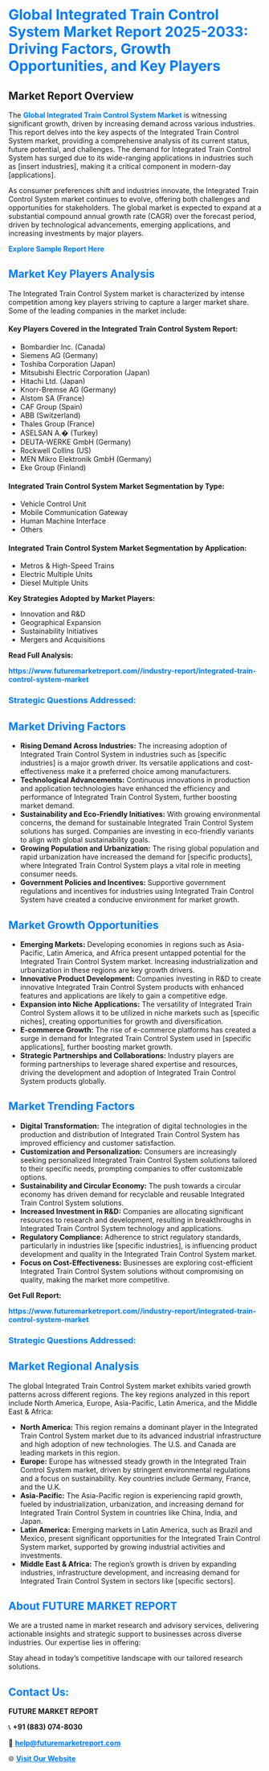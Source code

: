 <h1 style="color: #007BFF;">Global Integrated Train Control System Market Report 2025-2033: Driving Factors, Growth Opportunities, and Key Players</h1>

<section id="overview">
<h2>Market Report Overview</h2>
<p>The <a href="https://www.futuremarketreport.com//industry-report/integrated-train-control-system-market" style="color: #007BFF; text-decoration: none;"><strong>Global Integrated Train Control System Market</strong></a> is witnessing significant growth, driven by increasing demand across various industries. This report delves into the key aspects of the Integrated Train Control System market, providing a comprehensive analysis of its current status, future potential, and challenges. The demand for Integrated Train Control System has surged due to its wide-ranging applications in industries such as [insert industries], making it a critical component in modern-day [applications].</p>
<p>As consumer preferences shift and industries innovate, the Integrated Train Control System market continues to evolve, offering both challenges and opportunities for stakeholders. The global market is expected to expand at a substantial compound annual growth rate (CAGR) over the forecast period, driven by technological advancements, emerging applications, and increasing investments by major players.</p>
</section>

<section id="overview">
<p><a href="https://www.futuremarketreport.com//request-sample/reportId=53827" style="color: #007BFF; text-decoration: none;"><strong>Explore Sample Report Here</strong></a></p>
</section>

<section id="key-players">
<h2 style="color: #007BFF;">Market Key Players Analysis</h2>
<p>The Integrated Train Control System market is characterized by intense competition among key players striving to capture a larger market share. Some of the leading companies in the market include:</p>
<h4>Key Players Covered in the Integrated Train Control System Report:</h4>
<ul><li>Bombardier Inc. (Canada)</li><li>Siemens AG (Germany)</li><li>Toshiba Corporation (Japan)</li><li>Mitsubishi Electric Corporation (Japan)</li><li>Hitachi Ltd. (Japan)</li><li>Knorr-Bremse AG (Germany)</li><li>Alstom SA (France)</li><li>CAF Group (Spain)</li><li>ABB (Switzerland)</li><li>Thales Group (France)</li><li>ASELSAN A.� (Turkey)</li><li>DEUTA-WERKE GmbH (Germany)</li><li>Rockwell Collins (US)</li><li>MEN Mikro Elektronik GmbH (Germany)</li><li>Eke Group (Finland)</li></ul>
<h4>Integrated Train Control System Market Segmentation by Type:</h4>
<ul><li>Vehicle Control Unit</li><li>Mobile Communication Gateway</li><li>Human Machine Interface</li><li>Others</li></ul>

<h4>Integrated Train Control System Market Segmentation by Application:</h4>
<ul><li>Metros &amp; High-Speed Trains</li><li>Electric Multiple Units</li><li>Diesel Multiple Units</li></ul>
<p><strong>Key Strategies Adopted by Market Players:</strong></p>
<ul>
<li>Innovation and R&D</li>
<li>Geographical Expansion</li>
<li>Sustainability Initiatives</li>
<li>Mergers and Acquisitions</li>
</ul>
</section>

<section>
<p><strong>Read Full Analysis: </strong></p><a href="https://www.futuremarketreport.com//industry-report/integrated-train-control-system-market" style="color: #007BFF; text-decoration: none;"><strong>https://www.futuremarketreport.com//industry-report/integrated-train-control-system-market</strong></a>
<h3 style="color: #007BFF;">Strategic Questions Addressed:</h3>
</section>

<section id="driving-factors">
<h2 style="color: #007BFF;">Market Driving Factors</h2>
<ul>
<li><strong>Rising Demand Across Industries:</strong> The increasing adoption of Integrated Train Control System in industries such as [specific industries] is a major growth driver. Its versatile applications and cost-effectiveness make it a preferred choice among manufacturers.</li>
<li><strong>Technological Advancements:</strong> Continuous innovations in production and application technologies have enhanced the efficiency and performance of Integrated Train Control System, further boosting market demand.</li>
<li><strong>Sustainability and Eco-Friendly Initiatives:</strong> With growing environmental concerns, the demand for sustainable Integrated Train Control System solutions has surged. Companies are investing in eco-friendly variants to align with global sustainability goals.</li>
<li><strong>Growing Population and Urbanization:</strong> The rising global population and rapid urbanization have increased the demand for [specific products], where Integrated Train Control System plays a vital role in meeting consumer needs.</li>
<li><strong>Government Policies and Incentives:</strong> Supportive government regulations and incentives for industries using Integrated Train Control System have created a conducive environment for market growth.</li>
</ul>
</section>

<section id="growth-opportunities">
<h2 style="color: #007BFF;">Market Growth Opportunities</h2>
<ul>
<li><strong>Emerging Markets:</strong> Developing economies in regions such as Asia-Pacific, Latin America, and Africa present untapped potential for the Integrated Train Control System market. Increasing industrialization and urbanization in these regions are key growth drivers.</li>
<li><strong>Innovative Product Development:</strong> Companies investing in R&D to create innovative Integrated Train Control System products with enhanced features and applications are likely to gain a competitive edge.</li>
<li><strong>Expansion into Niche Applications:</strong> The versatility of Integrated Train Control System allows it to be utilized in niche markets such as [specific niches], creating opportunities for growth and diversification.</li>
<li><strong>E-commerce Growth:</strong> The rise of e-commerce platforms has created a surge in demand for Integrated Train Control System used in [specific applications], further boosting market growth.</li>
<li><strong>Strategic Partnerships and Collaborations:</strong> Industry players are forming partnerships to leverage shared expertise and resources, driving the development and adoption of Integrated Train Control System products globally.</li>
</ul>
</section>

<section id="trending-factors">
<h2 style="color: #007BFF;">Market Trending Factors</h2>
<ul>
<li><strong>Digital Transformation:</strong> The integration of digital technologies in the production and distribution of Integrated Train Control System has improved efficiency and customer satisfaction.</li>
<li><strong>Customization and Personalization:</strong> Consumers are increasingly seeking personalized Integrated Train Control System solutions tailored to their specific needs, prompting companies to offer customizable options.</li>
<li><strong>Sustainability and Circular Economy:</strong> The push towards a circular economy has driven demand for recyclable and reusable Integrated Train Control System solutions.</li>
<li><strong>Increased Investment in R&D:</strong> Companies are allocating significant resources to research and development, resulting in breakthroughs in Integrated Train Control System technology and applications.</li>
<li><strong>Regulatory Compliance:</strong> Adherence to strict regulatory standards, particularly in industries like [specific industries], is influencing product development and quality in the Integrated Train Control System market.</li>
<li><strong>Focus on Cost-Effectiveness:</strong> Businesses are exploring cost-efficient Integrated Train Control System solutions without compromising on quality, making the market more competitive.</li>
</ul>
</section>

<section>
<p><strong>Get Full Report: </strong></p><a href="https://www.futuremarketreport.com//industry-report/integrated-train-control-system-market" style="color: #007BFF; text-decoration: none;"><strong>https://www.futuremarketreport.com//industry-report/integrated-train-control-system-market</strong></a>
<h3 style="color: #007BFF;">Strategic Questions Addressed:</h3>
</section>


<section id="regional-analysis">
<h2 style="color: #007BFF;">Market Regional Analysis</h2>
<p>The global Integrated Train Control System market exhibits varied growth patterns across different regions. The key regions analyzed in this report include North America, Europe, Asia-Pacific, Latin America, and the Middle East & Africa:</p>
<ul>
<li><strong>North America:</strong> This region remains a dominant player in the Integrated Train Control System market due to its advanced industrial infrastructure and high adoption of new technologies. The U.S. and Canada are leading markets in this region.</li>
<li><strong>Europe:</strong> Europe has witnessed steady growth in the Integrated Train Control System market, driven by stringent environmental regulations and a focus on sustainability. Key countries include Germany, France, and the U.K.</li>
<li><strong>Asia-Pacific:</strong> The Asia-Pacific region is experiencing rapid growth, fueled by industrialization, urbanization, and increasing demand for Integrated Train Control System in countries like China, India, and Japan.</li>
<li><strong>Latin America:</strong> Emerging markets in Latin America, such as Brazil and Mexico, present significant opportunities for the Integrated Train Control System market, supported by growing industrial activities and investments.</li>
<li><strong>Middle East & Africa:</strong> The region’s growth is driven by expanding industries, infrastructure development, and increasing demand for Integrated Train Control System in sectors like [specific sectors].</li>
</ul>
</section>

<footer>
<h2 style="color: #007BFF;">About FUTURE MARKET REPORT</h2>
<p>We are a trusted name in market research and advisory services, delivering actionable insights and strategic support to businesses across diverse industries. Our expertise lies in offering:</p>

<p>Stay ahead in today’s competitive landscape with our tailored research solutions.</p>

<h2 style="color: #007BFF;">Contact Us:</h2>
<p><strong>FUTURE MARKET REPORT</strong></p>
<p>📞 <strong>+91 (883) 074-8030</strong></p>
<p>📧 <strong><a href="mailto:help@futuremarketreport.com" style="color: #007BFF;">help@futuremarketreport.com</a></strong></p>
<p>🌐 <strong><a href="https://www.futuremarketreport.com/" style="color: #007BFF;">Visit Our Website</a></strong></p>
</footer>